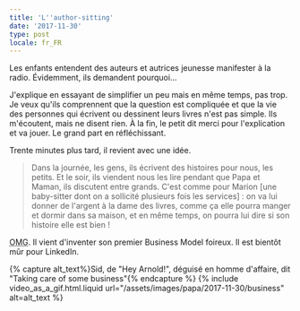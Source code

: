 ```yaml
---
title: 'L''author-sitting'
date: '2017-11-30'
type: post
locale: fr_FR
---
```


Les enfants entendent des auteurs et autrices jeunesse manifester à la radio. Évidemment, ils demandent pourquoi…

<!-- more -->

J'explique en essayant de simplifier un peu mais en même temps, pas trop. Je veux qu'ils comprennent que la question est compliquée et que la vie des personnes qui écrivent ou dessinent leurs livres n'est pas simple. Ils m'écoutent, mais ne disent rien. À la fin, le petit dit merci pour l'explication et va jouer. Le grand part en réfléchissant.

Trente minutes plus tard, il revient avec une idée.

> Dans la journée, les gens, ils écrivent des histoires pour nous, les petits. Et le soir, ils viendent nous les lire pendant que Papa et Maman, ils discutent entre grands. C'est comme pour Marion [une baby-sitter dont on a sollicité plusieurs fois les services] : on va lui donner de l'argent à la dame des livres, comme ça elle pourra manger et dormir dans sa maison, et en même temps, on pourra lui dire si son histoire elle est bien !

<abbr title="Oh My God" lang="en">OMG</abbr>. Il vient d'inventer son premier <span lang="en">Business Model</span> foireux. Il est bientôt mûr pour LinkedIn.

{% capture alt_text%}Sid, de "Hey Arnold!", déguisé en homme d'affaire, dit "Taking care of some business"{% endcapture %}
{% include video_as_a_gif.html.liquid
url="/assets/images/papa/2017-11-30/business"
alt=alt_text
%}
